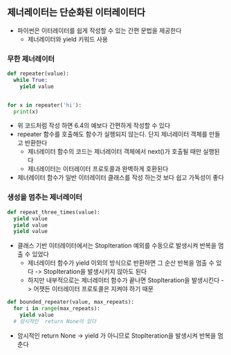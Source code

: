 ## 제너레이터는 단순화된 이터레이터다

- 파이썬은 이터레이터를 쉽게 작성할 수 있는 간편 문법을 제공한다
  - 제너레이터와 yield 키워드 사용

### 무한 제너레이터

```python
def repeater(value):
  while True:
    yield value


for x in repeater('hi'):
  print(x)
```

- 위 코드처럼 작성 하면 6.4의 예보다 간편하게 작성할 수 있다
- repeater 함수를 호출해도 함수가 실행되지 않는다. 단지 제너레이터 객체를 만들고 반환한다
  - 제너레이터 함수의 코드는 제너레이터 객체에서 next()가 호출될 때만 실행된다
  - 제너레이터는 이터레이터 프로토콜과 완벽하게 호환된다
- 제너레이터 함수가 일반 이터레이터 클래스를 작성 하는것 보다 쉽고 가독성이 좋다

### 생성을 멈추는 제너레이터

```python
def repeat_three_times(value):
  yield value
  yield value
  yield value
```

- 클래스 기반 이터레이터에서는 StopIteration 예외를 수동으로 발생시켜 반복을 멈출 수 있었다
  - 제너레이터 함수가 yield 이외의 방식으로 반환하면 그 순산 반복을 멈출 수 있다 -> StopIteration을 발생시키지 않아도 된다
  - 하지만 내부적으로는 제너레이터 함수가 끝나면 StopIteration을 발생시킨다 -> 어잿든 이터레이터 프로토콜은 지켜야 하기 때문

```python
def bounded_repeater(value, max_repeats):
  for i in range(max_repeats):
    yield value
  # 암시적인  return None이 있다 
```

- 암시적인 return None -> yield 가 아니므로 StopIteration을 발생시켜 반복을 멈춘다 
